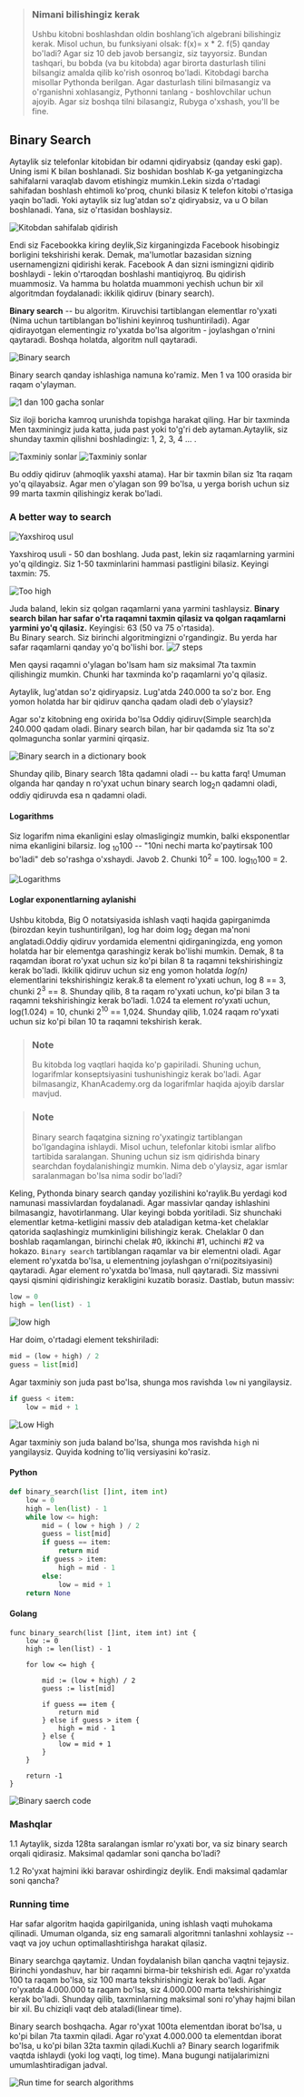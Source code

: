 > ### Nimani bilishingiz kerak
> Ushbu kitobni boshlashdan oldin boshlang'ich algebrani bilishingiz kerak. Misol uchun, bu funksiyani olsak: f(x)= x * 2. f(5) qanday bo'ladi? Agar siz 10 deb javob bersangiz, siz tayyorsiz. Bundan tashqari, bu bobda (va bu kitobda) agar birorta dasturlash tilini bilsangiz amalda qilib ko'rish osonroq bo'ladi. Kitobdagi barcha misollar Pythonda berilgan. Agar dasturlash tilini bilmasangiz va o'rganishni xohlasangiz, Pythonni tanlang - boshlovchilar uchun ajoyib. Agar siz boshqa tilni bilasangiz, Rubyga o'xshash,  you'll be fine.

## Binary Search

Aytaylik siz telefonlar kitobidan bir odamni qidiryabsiz (qanday eski gap). Uning ismi K bilan boshlanadi.
Siz boshidan boshlab K-ga yetganingizcha sahifalarni varaqlab davom etishingiz mumkin.Lekin sizda o'rtadagi sahifadan boshlash ehtimoli ko'proq, chunki bilasiz K telefon kitobi o'rtasiga yaqin bo'ladi. Yoki aytaylik siz lug'atdan so'z qidiryabsiz, va u O bilan boshlanadi. Yana, siz o'rtasidan boshlaysiz.

![Kitobdan sahifalab qidirish](./image-0.png)

Endi siz Facebookka kiring deylik,Siz kirganingizda Facebook hisobingiz borligini tekshirishi kerak. Demak, ma'lumotlar bazasidan sizning usernamengizni qidirishi kerak. Facebook A dan sizni ismingizni qidirib boshlaydi - lekin o'rtaroqdan boshlashi mantiqiyroq.
Bu qidirish muammosiz. Va hamma bu holatda muammoni yechish uchun bir xil algoritmdan foydalanadi: ikkilik qidiruv (binary search).

__Binary search__ -- bu algoritm. Kiruvchisi tartiblangan elementlar ro'yxati (Nima uchun tartiblangan bo'lishini keyinroq tushuntiriladi).
Agar qidirayotgan elementingiz ro'yxatda bo'lsa algoritm - joylashgan o'rnini qaytaradi. Boshqa holatda, algoritm null qaytaradi.

![Binary search](image-1.png)


Binary search qanday ishlashiga namuna ko'ramiz. Men 1 va 100 orasida bir raqam o'ylayman. 

![1 dan 100 gacha sonlar](image.png)

Siz iloji boricha kamroq urunishda topishga harakat qiling. Har bir taxminda Men taxminingiz juda katta, juda past yoki to'g'ri deb aytaman.Aytaylik, siz shunday taxmin qilishni boshladingiz: 1, 2, 3, 4 ... . 

![Taxminiy sonlar](image-2.png)
![Taxminiy sonlar](image-3.png)

Bu oddiy qidiruv (ahmoqlik yaxshi atama). Har bir taxmin bilan siz 1ta raqam yo'q qilayabsiz. Agar men o'ylagan son 99 bo'lsa, u yerga borish uchun siz 99 marta taxmin qilishingiz kerak bo'ladi.

### A better way to search
![Yaxshiroq usul](image-4.png)

Yaxshiroq usuli - 50 dan boshlang. Juda past, lekin siz raqamlarning yarmini yo'q qildingiz. Siz 1-50 taxminlarini hammasi pastligini bilasiz. Keyingi taxmin: 75.

![Too high](image-5.png)

Juda baland, lekin siz qolgan raqamlarni yana yarmini tashlaysiz. **Binary search bilan har safar o'rta raqamni taxmin qilasiz va qolgan raqamlarni yarmini yo'q qilasiz.** Keyingisi: 63 (50 va 75 o'rtasida). 
<br>
Bu Binary search. Siz birinchi algoritmingizni o'rgandingiz. Bu yerda har safar raqamlarni qanday yo'q bo'lishi bor.
![7 steps](image-6.png)

Men qaysi raqamni o'ylagan bo'lsam ham siz maksimal 7ta taxmin qilishingiz mumkin. Chunki har taxminda ko'p raqamlarni yo'q qilasiz.

Aytaylik, lug'atdan so'z qidiryapsiz. Lug'atda 240.000 ta so'z bor. Eng yomon holatda har bir qidiruv qancha qadam oladi deb o'ylaysiz? 

Agar so'z kitobning eng oxirida bo'lsa Oddiy qidiruv(Simple search)da 240.000 qadam oladi. Binary search bilan, har bir qadamda siz 1ta so'z qolmaguncha sonlar yarmini qirqasiz.

![Binary search in a dictionary book](image-7.png)

Shunday qilib, Binary search 18ta qadamni oladi -- bu katta farq! Umuman olganda har qanday n ro'yxat uchun binary search log<sub>2</sub>n qadamni oladi, oddiy qidiruvda esa n qadamni oladi.

#### Logarithms
Siz logarifm nima ekanligini eslay olmasligingiz mumkin, balki eksponentlar nima ekanligini bilarsiz. log <sub>10</sub>100 --   "10ni nechi marta ko'paytirsak 100 bo'ladi" deb so'rashga o'xshaydi. Javob 2. Chunki 10<sup>2</sup> = 100. log<sub>10</sub>100 = 2.


![Logarithms](image-8.png)

#### Loglar exponentlarning aylanishi

Ushbu kitobda, Big O notatsiyasida ishlash vaqti haqida gapirganimda (birozdan keyin tushuntirilgan), log har doim log<sub>2</sub> degan ma'noni anglatadi.Oddiy qidiruv yordamida elementni qidirganingizda, eng yomon holatda har bir elementga qarashingiz kerak bo'lishi mumkin. Demak, 8 ta raqamdan iborat ro'yxat uchun siz ko'pi bilan 8 ta raqamni tekshirishingiz kerak bo'ladi.
Ikkilik qidiruv uchun siz eng yomon holatda *log(n)* elementlarini tekshirishingiz kerak.8 ta element ro'yxati uchun, log 8 == 3, chunki 2<sup>3</sup> == 8. Shunday qilib, 8 ta raqam ro'yxati uchun, ko'pi bilan 3 ta raqamni tekshirishingiz kerak bo'ladi. 1.024 ta element roʻyxati uchun, log(1.024) = 10, chunki 2<sup>10</sup> == 1,024. Shunday qilib, 1.024 raqam ro'yxati uchun siz ko'pi bilan 10 ta raqamni tekshirish kerak.

> ### Note 
> Bu kitobda log vaqtlari haqida ko'p gapiriladi. Shuning uchun, logarifmlar konseptsiyasini tushunishingiz kerak bo'ladi. Agar bilmasangiz, KhanAcademy.org da logarifmlar haqida ajoyib darslar mavjud.

> ### Note
> Binary search faqatgina sizning ro'yxatingiz tartiblangan bo'lgandagina ishlaydi. Misol uchun, telefonlar kitobi ismlar alifbo tartibida saralangan. Shuning uchun siz ism qidirishda binary searchdan foydalanishingiz mumkin. Nima deb o'ylaysiz, agar ismlar saralanmagan bo'lsa nima sodir bo'ladi?

Keling, Pythonda binary search qanday yozilishini ko'raylik.Bu yerdagi kod namunasi massivlardan foydalanadi. Agar massivlar qanday ishlashini bilmasangiz, havotirlanmang. Ular keyingi bobda yoritiladi. Siz shunchaki elementlar ketma-ketligini massiv deb ataladigan ketma-ket chelaklar qatorida saqlashingiz mumkinligini bilishingiz kerak. Chelaklar 0 dan boshlab raqamlangan, birinchi chelak #0, ikkinchi #1, uchinchi #2 va hokazo. `Binary search` tartiblangan raqamlar va bir elementni oladi. Agar element ro'yxatda bo'lsa, u elementning joylashgan o'rni(pozitsiyasini) qaytaradi. Agar element ro'yxatda bo'lmasa, null qaytaradi. Siz massivni qaysi qismini qidirishingiz kerakligini kuzatib borasiz. Dastlab, butun massiv:

```python
low = 0
high = len(list) - 1
```
![low high](image-9.png)

Har doim, o'rtadagi element tekshiriladi:
```python
mid = (low + high) / 2
guess = list[mid]
```
Agar taxminiy son juda past bo'lsa, shunga mos ravishda `low` ni yangilaysiz.

```python
if guess < item:
	low = mid + 1
```

![Low High](image-10.png)

Agar taxminiy son juda baland bo'lsa, shunga mos ravishda `high` ni yangilaysiz.
Quyida kodning to'liq versiyasini ko'rasiz.

#### Python
```python
def binary_search(list []int, item int)
    low = 0
    high = len(list) - 1
    while low <= high:
        mid = ( low + high ) / 2
        guess = list[mid]
        if guess == item:
            return mid
        if guess > item:
            high = mid - 1 
        else:
            low = mid + 1
    return None
```

#### Golang
```golang
func binary_search(list []int, item int) int {
	low := 0
	high := len(list) - 1

	for low <= high {

		mid := (low + high) / 2
		guess := list[mid]

		if guess == item {
			return mid
		} else if guess > item {
			high = mid - 1
		} else {
			low = mid + 1
		}
	}

	return -1
}
```

![Binary saerch code](image-11.png)

### Mashqlar

1.1 Aytaylik, sizda 128ta saralangan ismlar ro'yxati bor, va siz binary search orqali qidirasiz. Maksimal qadamlar soni qancha bo'ladi?

1.2 Ro'yxat hajmini ikki baravar oshirdingiz deylik. Endi maksimal qadamlar soni qancha?



### Running time
Har safar algoritm haqida gapirilganida, uning ishlash vaqti muhokama qilinadi. Umuman olganda, siz eng samarali algoritmni tanlashni xohlaysiz -- vaqt va joy uchun optimallashtirishga harakat qilasiz. 

Binary searchga qaytamiz. Undan foydalanish bilan qancha vaqtni  tejaysiz.  Birinchi yondashuv, har bir raqamni birma-bir tekshirish edi. Agar ro'yxatda 100 ta raqam bo'lsa, siz 100 marta tekshirishingiz kerak bo'ladi. Agar ro'yxatda 4.000.000 ta raqam bo'lsa, siz 4.000.000 marta tekshirishingiz kerak bo'ladi. Shunday qilib, taxminlarning maksimal soni ro'yhay hajmi bilan bir xil. Bu chiziqli vaqt deb ataladi(linear time). 

Binary search boshqacha. Agar ro'yxat 100ta elementdan iborat bo'lsa, u ko'pi bilan 7ta taxmin qiladi. Agar ro'yxat 4.000.000 ta elementdan iborat bo'lsa, u ko'pi bilan 32ta taxmin qiladi.Kuchli a? Binary search logarifmik vaqtda ishlaydi (yoki log vaqti, log time).
Mana bugungi natijalarimizni umumlashtiradigan jadval.

![Run time for search algorithms](image-12.png)